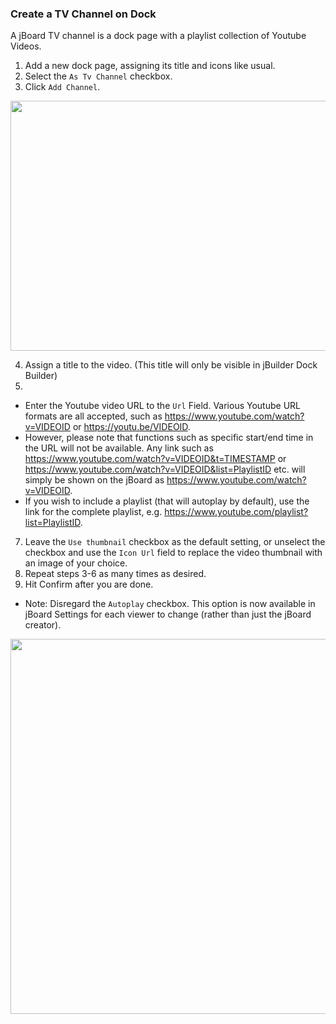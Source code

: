 ### Create a TV Channel on Dock
A jBoard TV channel is a dock page with a playlist collection of Youtube Videos.
1. Add a new dock page, assigning its title and icons like usual.
2. Select the `As Tv Channel` checkbox. 
3. Click `Add Channel`.

<img src="https://i.imgur.com/CUizWx7.png" width=550 height=400>

4. Assign a title to the video. (This title will only be visible in jBuilder Dock Builder)
5. 
* Enter the Youtube video URL to the `Url` Field. Various Youtube URL formats are all accepted, such as https://www.youtube.com/watch?v=VIDEOID or https://youtu.be/VIDEOID. <br> 
* However, please note that functions such as specific start/end time in the URL will not be available. Any link such as https://www.youtube.com/watch?v=VIDEOID&t=TIMESTAMP or https://www.youtube.com/watch?v=VIDEOID&list=PlaylistID etc. will simply be shown on the jBoard as https://www.youtube.com/watch?v=VIDEOID. <br> 
* If you wish to include a playlist (that will autoplay by default), use the link for the complete playlist, e.g. https://www.youtube.com/playlist?list=PlaylistID. 

7. Leave the `Use thumbnail` checkbox as the default setting, or unselect the checkbox and use the `Icon Url` field to replace the video thumbnail with an image of your choice. 
8. Repeat steps 3-6 as many times as desired. 
9. Hit Confirm after you are done.
- Note: Disregard the `Autoplay` checkbox. This option is now available in jBoard Settings for each viewer to change (rather than just the jBoard creator). 

<img src="https://i.imgur.com/LJlavkC.png" width=550 height=600>
